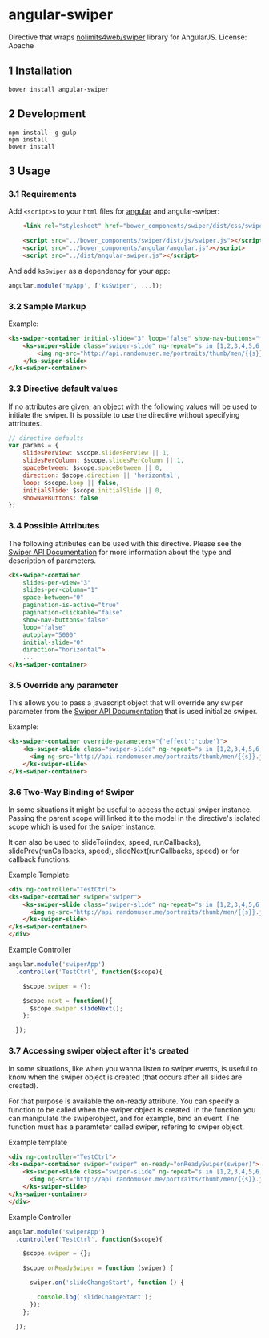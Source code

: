 # angular-swiper
Directive that wraps [nolimits4web/swiper](https://github.com/nolimits4web/swiper) library for AngularJS.
License: Apache

## 1 Installation

```
bower install angular-swiper
```

## 2 Development

```
npm install -g gulp
npm install
bower install
```

## 3 Usage
### 3.1 Requirements

Add `<script>`s to your `html` files for [angular](https://github.com/angular/bower-angular) and angular-swiper:

```html
    <link rel="stylesheet" href="bower_components/swiper/dist/css/swiper.min.css">

    <script src="../bower_components/swiper/dist/js/swiper.js"></script>
    <script src="../bower_components/angular/angular.js"></script>
    <script src="../dist/angular-swiper.js"></script>
```

And add `ksSwiper` as a dependency for your app:

```javascript
angular.module('myApp', ['ksSwiper', ...]);
```

### 3.2 Sample Markup

Example:
```html
<ks-swiper-container initial-slide="3" loop="false" show-nav-buttons="false" slides-per-view="4" space-between="5" pagination-clickable="false">
    <ks-swiper-slide class="swiper-slide" ng-repeat="s in [1,2,3,4,5,6,7,8,9,10,11,12,13,14]">
        <img ng-src="http://api.randomuser.me/portraits/thumb/men/{{s}}.jpg">
    </ks-swiper-slide>
</ks-swiper-container>
```

### 3.3 Directive default values

If no attributes are given, an object with the following values will be used to initiate the swiper. It is possible to use the directive without specifying attributes.

```javascript
// directive defaults
var params = {
    slidesPerView: $scope.slidesPerView || 1,
    slidesPerColumn: $scope.slidesPerColumn || 1,
    spaceBetween: $scope.spaceBetween || 0,
    direction: $scope.direction || 'horizontal',
    loop: $scope.loop || false,
    initialSlide: $scope.initialSlide || 0,
    showNavButtons: false
};
```

### 3.4 Possible Attributes

The following attributes can be used with this directive. Please see the [Swiper API Documentation](http://www.idangero.us/swiper/api/#.VZ03Je2qpBc) for more information about the type and description of parameters.

```html
<ks-swiper-container
    slides-per-view="3"
    slides-per-column="1"
    space-between="0"
    pagination-is-active="true"
    pagination-clickable="false"
    show-nav-buttons="false"
    loop="false"
    autoplay="5000"
    initial-slide="0"
    direction="horizontal">
    ...
</ks-swiper-container>
```

### 3.5 Override any parameter

This allows you to pass a javascript object that will override any swiper parameter from the [Swiper API Documentation](http://www.idangero.us/swiper/api/#.VZ03Je2qpBc) that is used initialize swiper.

Example:
```html
<ks-swiper-container override-parameters="{'effect':'cube'}">
    <ks-swiper-slide class="swiper-slide" ng-repeat="s in [1,2,3,4,5,6,7,8,9,10,11,12,13,14]">
      <img ng-src="http://api.randomuser.me/portraits/thumb/men/{{s}}.jpg">
    </ks-swiper-slide>
</ks-swiper-container>
```

### 3.6 Two-Way Binding of Swiper

In some situations it might be useful to access the actual swiper instance. Passing the parent scope will linked it to the model in the directive's isolated scope which is used for the swiper instance.

It can also be used to slideTo(index, speed, runCallbacks), slidePrev(runCallbacks, speed), slideNext(runCallbacks, speed) or for callback functions.

Example Template:
```html
<div ng-controller="TestCtrl">
<ks-swiper-container swiper="swiper">
    <ks-swiper-slide class="swiper-slide" ng-repeat="s in [1,2,3,4,5,6,7,8,9,10,11,12,13,14]">
      <img ng-src="http://api.randomuser.me/portraits/thumb/men/{{s}}.jpg">
    </ks-swiper-slide>
</ks-swiper-container>
</div>
```

Example Controller
```javascript
angular.module('swiperApp')
  .controller('TestCtrl', function($scope){

    $scope.swiper = {};

    $scope.next = function(){
      $scope.swiper.slideNext();
    };

  });
```
### 3.7 Accessing swiper object after it's created

In some situations, like when you wanna listen to swiper events, is useful to know when the swiper object is created (that occurs after all slides are created).

For that purpose is available the on-ready attribute. You can specify a function to be called when the swiper object is created. In the function you can manipulate the swiperobject, and for example, bind an event. The function must has a paramteter called swiper, refering to swiper object.

Example template

```html
<div ng-controller="TestCtrl">
<ks-swiper-container swiper="swiper" on-ready="onReadySwiper(swiper)">
    <ks-swiper-slide class="swiper-slide" ng-repeat="s in [1,2,3,4,5,6,7,8,9,10,11,12,13,14]">
      <img ng-src="http://api.randomuser.me/portraits/thumb/men/{{s}}.jpg">
    </ks-swiper-slide>
</ks-swiper-container>
</div>
```

Example Controller
```javascript
angular.module('swiperApp')
  .controller('TestCtrl', function($scope){

    $scope.swiper = {};

    $scope.onReadySwiper = function (swiper) {

      swiper.on('slideChangeStart', function () {

        console.log('slideChangeStart');
      });
    };

  });
```
